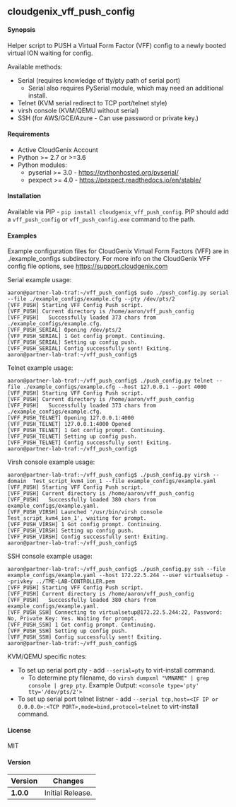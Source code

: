 cloudgenix_vff_push_config
----------------
#### Synopsis
Helper script to PUSH a Virtual Form Factor (VFF) config to a newly booted virtual ION waiting for config.

Available methods:
 * Serial (requires knowledge of tty/pty path of serial port)
   * Serial also requires PySerial module, which may need an additional install.
 * Telnet (KVM serial redirect to TCP port/telnet style)
 * virsh console (KVM/QEMU without serial)
 * SSH (for AWS/GCE/Azure - Can use password or private key.)

#### Requirements
* Active CloudGenix Account
* Python >= 2.7 or >=3.6
* Python modules:
    * pyserial >= 3.0 - <https://pythonhosted.org/pyserial/>
    * pexpect >= 4.0 - <https://pexpect.readthedocs.io/en/stable/>

#### Installation
Available via PIP - `pip install cloudgenix_vff_push_config`. 
PIP should add a `vff_push_config` or `vff_push_config.exe` command to the path.

#### Examples
Example configuration files for CloudGenix Virtual Form Factors (VFF) are in ./example_configs subdirectory.
For more info on the CloudGenix VFF config file options, see <https://support.cloudgenix.com>


Serial example usage:
```
aaron@partner-lab-traf:~/vff_push_config$ sudo ./push_config.py serial --file ./example_configs/example.cfg --pty /dev/pts/2
[VFF_PUSH] Starting VFF Config Push script.
[VFF_PUSH] Current directory is /home/aaron/vff_push_config
[VFF_PUSH]   Successfully loaded 373 chars from ./example_configs/example.cfg.
[VFF_PUSH_SERIAL] Opening /dev/pts/2
[VFF_PUSH_SERIAL] 1 Got config prompt. Continuing.
[VFF_PUSH_SERIAL] Setting up config push.
[VFF_PUSH_SERIAL] Config successfully sent! Exiting.
aaron@partner-lab-traf:~/vff_push_config$
```

Telnet example usage:
```
aaron@partner-lab-traf:~/vff_push_config$ ./push_config.py telnet --file ./example_configs/example.cfg --host 127.0.0.1 --port 4000
[VFF_PUSH] Starting VFF Config Push script.
[VFF_PUSH] Current directory is /home/aaron/vff_push_config
[VFF_PUSH]   Successfully loaded 373 chars from ./example_configs/example.cfg.
[VFF_PUSH_TELNET] Opening 127.0.0.1:4000
[VFF_PUSH_TELNET] 127.0.0.1:4000 Opened
[VFF_PUSH_TELNET] 1 Got config prompt. Continuing.
[VFF_PUSH_TELNET] Setting up config push.
[VFF_PUSH_TELNET] Config successfully sent! Exiting.
aaron@partner-lab-traf:~/vff_push_config$
```

Virsh console example usage:
```
aaron@partner-lab-traf:~/vff_push_config$ ./push_config.py virsh --domain  Test_script_kvm4_ion_1 --file example_configs/example.yaml
[VFF_PUSH] Starting VFF Config Push script.
[VFF_PUSH] Current directory is /home/aaron/vff_push_config
[VFF_PUSH]   Successfully loaded 380 chars from example_configs/example.yaml.
[VFF_PUSH_VIRSH] Launched '/usr/bin/virsh console Test_script_kvm4_ion_1', waiting for prompt.
[VFF_PUSH_VIRSH] 1 Got config prompt. Continuing.
[VFF_PUSH_VIRSH] Setting up config push.
[VFF_PUSH_VIRSH] Config successfully sent! Exiting.
aaron@partner-lab-traf:~/vff_push_config$
```

SSH console example usage:
```
aaron@partner-lab-traf:~/vff_push_config$ ./push_config.py ssh --file example_configs/example.yaml --host 172.22.5.244 --user virtualsetup --privkey ../TME-LAB-CONTROLLER.pem
[VFF_PUSH] Starting VFF Config Push script.
[VFF_PUSH] Current directory is /home/aaron/vff_push_config
[VFF_PUSH]   Successfully loaded 380 chars from example_configs/example.yaml.
[VFF_PUSH_SSH] Connecting to virtualsetup@172.22.5.244:22, Password: No, Private Key: Yes. Waiting for prompt.
[VFF_PUSH_SSH] 1 Got config prompt. Continuing.
[VFF_PUSH_SSH] Setting up config push.
[VFF_PUSH_SSH] Config successfully sent! Exiting.
aaron@partner-lab-traf:~/vff_push_config$
```

KVM/QEMU specific notes:
 * To set up serial port pty - add `--serial=pty` to virt-install command.
   * To determine pty filename, do `virsh dumpxml "VMNAME" | grep console | grep pty`. Example Output: `<console type='pty' tty='/dev/pts/2'>`
 * To set up serial port telnet listner - add `--serial tcp,host=<IF IP or 0.0.0.0>:<TCP PORT>,mode=bind,protocol=telnet` to virt-install command.

#### License
MIT

#### Version
Version | Changes
------- | --------
**1.0.0**| Initial Release.